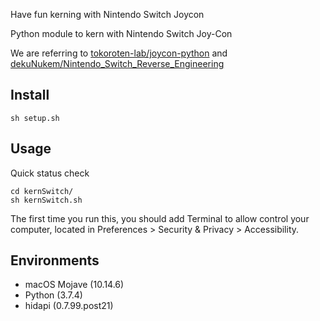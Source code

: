 
Have fun kerning with Nintendo Switch Joycon

Python module to kern with Nintendo Switch Joy-Con

We are referring to [tokoroten-lab/joycon-python](https://github.com/tokoroten-lab/joycon-python)
and [dekuNukem/Nintendo_Switch_Reverse_Engineering](https://github.com/dekuNukem/Nintendo_Switch_Reverse_Engineering)

## Install

```setup
sh setup.sh
```

## Usage

Quick status check

```shell
cd kernSwitch/
sh kernSwitch.sh
```

The first time you run this, you should add Terminal to allow control your computer, located in Preferences > Security & Privacy > Accessibility.


## Environments

- macOS Mojave (10.14.6)
- Python (3.7.4)
- hidapi (0.7.99.post21)
